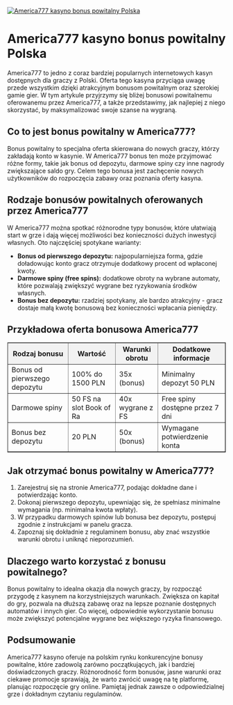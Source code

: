 [![America777 kasyno bonus powitalny Polska](https://123-caf.pages.dev/gitsignup.png)](https://vrmoo.ru/Bt82HjjY)

<h1>America777 kasyno bonus powitalny Polska</h1> <p>America777 to jedno z coraz bardziej popularnych internetowych kasyn dostępnych dla graczy z Polski. Oferta tego kasyna przyciąga uwagę przede wszystkim dzięki atrakcyjnym bonusom powitalnym oraz szerokiej gamie gier. W tym artykule przyjrzymy się bliżej bonusowi powitalnemu oferowanemu przez America777, a także przedstawimy, jak najlepiej z niego skorzystać, by maksymalizować swoje szanse na wygraną.</p>  <h2>Co to jest bonus powitalny w America777?</h2> <p>Bonus powitalny to specjalna oferta skierowana do nowych graczy, którzy zakładają konto w kasynie. W America777 bonus ten może przyjmować różne formy, takie jak bonus od depozytu, darmowe spiny czy inne nagrody zwiększające saldo gry. Celem tego bonusa jest zachęcenie nowych użytkowników do rozpoczęcia zabawy oraz poznania oferty kasyna.</p>  <h2>Rodzaje bonusów powitalnych oferowanych przez America777</h2> <p>W America777 można spotkać różnorodne typy bonusów, które ułatwiają start w grze i dają więcej możliwości bez konieczności dużych inwestycji własnych. Oto najczęściej spotykane warianty:</p>  <ul>   <li><strong>Bonus od pierwszego depozytu:</strong> najpopularniejsza forma, gdzie doładowując konto gracz otrzymuje dodatkowy procent od wpłaconej kwoty.</li>   <li><strong>Darmowe spiny (free spins):</strong> dodatkowe obroty na wybrane automaty, które pozwalają zwiększyć wygrane bez ryzykowania środków własnych.</li>   <li><strong>Bonus bez depozytu:</strong> rzadziej spotykany, ale bardzo atrakcyjny - gracz dostaje małą kwotę bonusową bez konieczności wpłacania pieniędzy.</li> </ul>  <h2>Przykładowa oferta bonusowa America777</h2> <table border="1" cellpadding="8" cellspacing="0" style="border-collapse: collapse; width: 100%; max-width: 600px;">   <thead>     <tr style="background-color: #f2f2f2;">       <th>Rodzaj bonusu</th>       <th>Wartość</th>       <th>Warunki obrotu</th>       <th>Dodatkowe informacje</th>     </tr>   </thead>   <tbody>     <tr>       <td>Bonus od pierwszego depozytu</td>       <td>100% do 1500 PLN</td>       <td>35x (bonus)</td>       <td>Minimalny depozyt 50 PLN</td>     </tr>     <tr>       <td>Darmowe spiny</td>       <td>50 FS na slot Book of Ra</td>       <td>40x wygrane z FS</td>       <td>Free spiny dostępne przez 7 dni</td>     </tr>     <tr>       <td>Bonus bez depozytu</td>       <td>20 PLN</td>       <td>50x (bonus)</td>       <td>Wymagane potwierdzenie konta</td>     </tr>   </tbody> </table>  <h2>Jak otrzymać bonus powitalny w America777?</h2> <ol>   <li>Zarejestruj się na stronie America777, podając dokładne dane i potwierdzając konto.</li>   <li>Dokonaj pierwszego depozytu, upewniając się, że spełniasz minimalne wymagania (np. minimalna kwota wpłaty).</li>   <li>W przypadku darmowych spinów lub bonusa bez depozytu, postępuj zgodnie z instrukcjami w panelu gracza.</li>   <li>Zapoznaj się dokładnie z regulaminem bonusu, aby znać wszystkie warunki obrotu i uniknąć nieporozumień.</li> </ol>  <h2>Dlaczego warto korzystać z bonusu powitalnego?</h2> <p>Bonus powitalny to idealna okazja dla nowych graczy, by rozpocząć przygodę z kasynem na korzystniejszych warunkach. Zwiększa on kapitał do gry, pozwala na dłuższą zabawę oraz na lepsze poznanie dostępnych automatów i innych gier. Co więcej, odpowiednie wykorzystanie bonusu może zwiększyć potencjalne wygrane bez większego ryzyka finansowego.</p>  <h2>Podsumowanie</h2> <p>America777 kasyno oferuje na polskim rynku konkurencyjne bonusy powitalne, które zadowolą zarówno początkujących, jak i bardziej doświadczonych graczy. Różnorodność form bonusów, jasne warunki oraz ciekawe promocje sprawiają, że warto zwrócić uwagę na tę platformę, planując rozpoczęcie gry online. Pamiętaj jednak zawsze o odpowiedzialnej grze i dokładnym czytaniu regulaminów.</p>